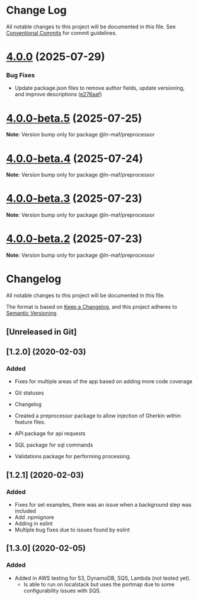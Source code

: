 # Change Log

All notable changes to this project will be documented in this file.
See [Conventional Commits](https://conventionalcommits.org) for commit guidelines.

# [4.0.0](https://github.com/hpcc-systems/MAF/compare/@ln-maf/preprocessor@4.0.0-beta.5...@ln-maf/preprocessor@4.0.0) (2025-07-29)


### Bug Fixes

* Update package.json files to remove author fields, update versioning, and improve descriptions ([e276aaf](https://github.com/hpcc-systems/MAF/commit/e276aaf6c53bd1edb83193f148261070bc292277))





# [4.0.0-beta.5](https://github.com/hpcc-systems/MAF/compare/@ln-maf/preprocessor@4.0.0-beta.4...@ln-maf/preprocessor@4.0.0-beta.5) (2025-07-25)

**Note:** Version bump only for package @ln-maf/preprocessor





# [4.0.0-beta.4](https://github.com/hpcc-systems/MAF/compare/@ln-maf/preprocessor@4.0.0-beta.3...@ln-maf/preprocessor@4.0.0-beta.4) (2025-07-24)

**Note:** Version bump only for package @ln-maf/preprocessor





# [4.0.0-beta.3](https://github.com/hpcc-systems/MAF/compare/@ln-maf/preprocessor@4.0.0-beta.2...@ln-maf/preprocessor@4.0.0-beta.3) (2025-07-23)

**Note:** Version bump only for package @ln-maf/preprocessor





# [4.0.0-beta.2](https://github.com/hpcc-systems/MAF/compare/@ln-maf/preprocessor@4.0.0-beta.1...@ln-maf/preprocessor@4.0.0-beta.2) (2025-07-23)

**Note:** Version bump only for package @ln-maf/preprocessor





# Changelog
All notable changes to this project will be documented in this file.

The format is based on [Keep a Changelog](https://keepachangelog.com/en/1.0.0/),
and this project adheres to [Semantic Versioning](https://semver.org/spec/v2.0.0.html).

## [Unreleased in Git]

## [1.2.0] (2020-02-03)
### Added
* Fixes for multiple areas of the app based on adding more code coverage
* Git statuses
* Changelog 

* Created a preprocessor package to allow injection of Gherkin within feature files.

* API package for api requests
* SQL package for sql commands
* Validations package for performing processing.

## [1.2.1] (2020-02-03)
### Added
 * Fixes for set examples, there was an issue when a background step was included
 * Add .npmignore
 * Adding in eslint
 * Multiple bug fixes due to issues found by eslint

## [1.3.0] (2020-02-05)
### Added
 * Added in AWS testing for S3, DynamoDB, SQS, Lambda (not tested yet).  
     * Is able to run on localstack but uses the portmap due to some configurability issues with SQS.
